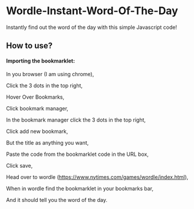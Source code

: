 # Wordle-Instant-Word-Of-The-Day
Instantly find out the word of the day with this simple Javascript code!

## How to use?

#### Importing the bookmarklet:
In you browser (I am using chrome),

Click the 3 dots in the top right,

Hover Over Bookmarks,

Click bookmark manager,

In the bookmark manager click the 3 dots in the top right,

Click add new bookmark,

But the title as anything you want,

Paste the code from the bookmarklet code in the URL box,

Click save,

Head over to wordle (https://www.nytimes.com/games/wordle/index.html),

When in wordle find the bookmarklet in your bookmarks bar,

And it should tell you the word of the day.
